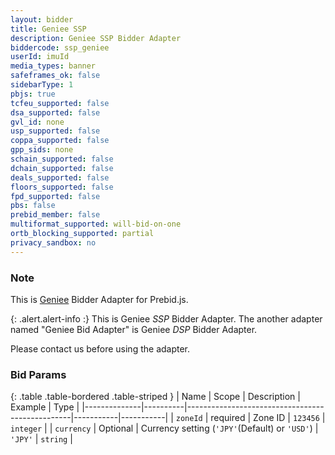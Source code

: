 ```yaml
---
layout: bidder
title: Geniee SSP
description: Geniee SSP Bidder Adapter
biddercode: ssp_geniee
userId: imuId
media_types: banner
safeframes_ok: false
sidebarType: 1
pbjs: true
tcfeu_supported: false
dsa_supported: false
gvl_id: none
usp_supported: false
coppa_supported: false
gpp_sids: none
schain_supported: false
dchain_supported: false
deals_supported: false
floors_supported: false
fpd_supported: false
pbs: false
prebid_member: false
multiformat_supported: will-bid-on-one
ortb_blocking_supported: partial
privacy_sandbox: no
---
```

### Note

This is [Geniee](https://geniee.co.jp) Bidder Adapter for Prebid.js.

{: .alert.alert-info :}
This is Geniee *SSP* Bidder Adapter. The another adapter named "Geniee Bid Adapter" is Geniee *DSP* Bidder Adapter.

Please contact us before using the adapter.

### Bid Params

{: .table .table-bordered .table-striped }
|     Name     |  Scope   |      Description                                |  Example  |   Type    |
|--------------|----------|-------------------------------------------------|-----------|-----------|
|  `zoneId`    | required |    Zone ID                                      |  `123456` | `integer` |
|  `currency`  | Optional | Currency setting (`'JPY'`(Default) or `'USD'`)  | `'JPY'`   | `string`  |
